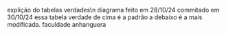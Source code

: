 explição do tabelas verdades\n diagrama feito em 28/10/24 commitado em 30/10/24 essa tabela verdade de cima é a padrão a debaixo é a mais modificada. faculdade anhanguera
